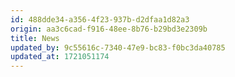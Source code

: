 ```yaml
---
id: 488dde34-a356-4f23-937b-d2dfaa1d82a3
origin: aa3c6cad-f916-48ee-8b76-b29bd3e2309b
title: News
updated_by: 9c55616c-7340-47e9-bc83-f0bc3da40785
updated_at: 1721051174
---
```

